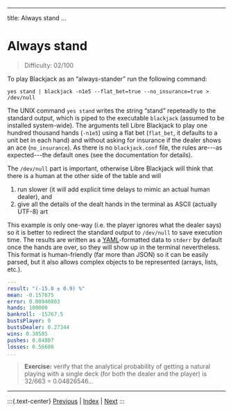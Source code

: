 
---
title: Always stand
...

# Always stand

> Difficulty: 02/100

To play Blackjack as an “always-stander” run the following command:

```terminal
yes stand | blackjack -n1e5 --flat_bet=true --no_insurance=true > /dev/null
```

The UNIX command `yes stand` writes the string “stand” repeteadly to the standard output, which is piped to the executable `blackjack` (assumed to be installed system-wide). The arguments tell Libre Blackjack to play one hundred thousand hands (`-n1e5`) using a flat bet (`flat_bet`, it defaults to a unit bet in each hand) and without asking for insurance if the dealer shows an ace (`no_insurance`). As there is no `blackjack.conf` file, the rules are---as expected---the default ones (see the documentation for details).

The `/dev/null` part is important, otherwise Libre Blackjack will think that there is a human at the other side of the table and will

  1. run slower (it will add explicit time delays to mimic an actual human dealer), and
  2. give all the details of the dealt hands in the terminal as ASCII (actually UTF-8) art

This example is only one-way (i.e. the player ignores what the dealer says) so it is better to redirect the standard output to `/dev/null` to save execution time. The results are written as a [YAML](http://yaml.org/)-formatted data to `stderr` by default once the hands are over, so they will show up in the terminal nevertheless. This format is human-friendly (far more than JSON) so it can be easily parsed, but it also allows complex objects to be represented (arrays, lists, etc.).


```yaml
---
result: "(-15.8 ± 0.9) %"
mean: -0.157675
error: 0.00940803
hands: 100000
bankroll: -15767.5
bustsPlayer: 0
bustsDealer: 0.27344
wins: 0.38585
pushes: 0.04807
losses: 0.56608
...

```

> **Exercise:** verify that the analytical probability of getting a natural playing with a single deck (for both the dealer and the player) is 32/663 = 0.04826546...

-------
:::{.text-center}
[Previous](../00-internal) | [Index](../) | [Next](../05-no-bust)
:::

